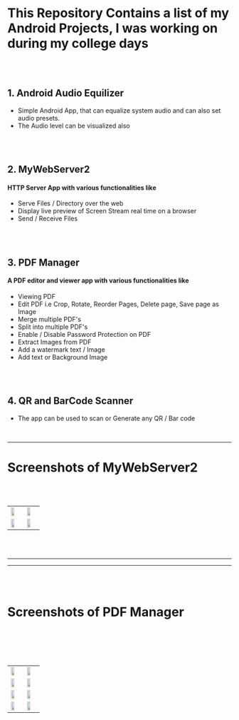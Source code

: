 # This Repository Contains a list of my Android Projects, I was working on during my college days

<br><br>

## 1. **Android Audio Equilizer**
- Simple Android App, that can equalize system audio and can also set audio presets.
- The Audio level can be visualized also

<br><br>


## 2. **MyWebServer2**
#### HTTP Server App with various functionalities like
- Serve Files / Directory over the web
- Display live preview of Screen Stream real time on a browser
- Send / Receive Files

<br><br>

## 3. **PDF Manager**
#### A PDF editor and viewer app with various functionalities like
- Viewing PDF
- Edit PDF i.e Crop, Rotate, Reorder Pages, Delete page, Save page as Image
- Merge multiple PDF's
- Split into multiple PDF's
- Enable / Disable Password Protection on PDF
- Extract Images from PDF
- Add a watermark text / Image
- Add text or Background Image

<br><br>

## 4. **QR and BarCode Scanner**
- The app can be used to scan or Generate any QR / Bar code



<br><hr>



<h1>Screenshots of MyWebServer2</h1>

<table>
    <tr>
        <td><img width="60%" src="https://rawgit.com/Aggarwal-Abhishek/Screenshots/master/android-webserver%20(1).png"/></td>
        <td><img width="60%" src="https://rawgit.com/Aggarwal-Abhishek/Screenshots/master/android-webserver%20(2).png"/></td>
        </tr><br><tr>
        <td><img width="60%" src="https://rawgit.com/Aggarwal-Abhishek/Screenshots/master/android-webserver%20(3).png"/></td>
        <td><img width="60%" src="https://rawgit.com/Aggarwal-Abhishek/Screenshots/master/android-webserver%20(4).png"/></td>
    </tr><br>
</table>

<br><br>
<hr/><hr/>
<br><br>

<h1>Screenshots of PDF Manager</h1>

<table>
    <tr>
        <td><img width="60%" src="https://rawgit.com/Aggarwal-Abhishek/Screenshots/master/android-pdf-manager%20(1).png"/></td>
        <td><img width="60%" src="https://rawgit.com/Aggarwal-Abhishek/Screenshots/master/android-pdf-manager%20(2).png"/></td>
        </tr><br><tr>
        <td><img width="60%" src="https://rawgit.com/Aggarwal-Abhishek/Screenshots/master/android-pdf-manager%20(3).png"/></td>
        <td><img width="60%" src="https://rawgit.com/Aggarwal-Abhishek/Screenshots/master/android-pdf-manager%20(4).png"/></td>
        </tr><br><tr>
        <td><img width="60%" src="https://rawgit.com/Aggarwal-Abhishek/Screenshots/master/android-pdf-manager%20(5).png"/></td>
        <td><img width="60%" src="https://rawgit.com/Aggarwal-Abhishek/Screenshots/master/android-pdf-manager%20(6).png"/></td>
        </tr><br><tr>
        <td><img width="60%" src="https://rawgit.com/Aggarwal-Abhishek/Screenshots/master/android-pdf-manager%20(7).png"/></td>
        <td><img width="60%" src="https://rawgit.com/Aggarwal-Abhishek/Screenshots/master/android-pdf-manager%20(8).png"/></td>
    </tr><br>
</table>
